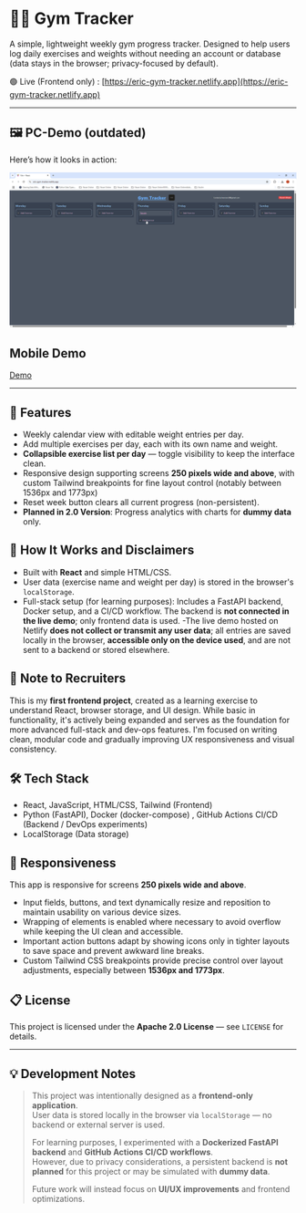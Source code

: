 # 🏋️‍♂️ Gym Tracker

A simple, lightweight weekly gym progress tracker. Designed to help users log daily exercises and weights without needing an account or database (data stays in the browser; privacy-focused by default).


🟢 Live (Frontend only) : [https://eric-gym-tracker.netlify.app](https://eric-gym-tracker.netlify.app)

---

## 🖼️ PC-Demo (outdated)

Here’s how it looks in action:

![Demo](frontend/src/assets/gym-tracker-demo.gif)

## Mobile Demo

[Demo](frontend/src/assets/Mobile_Demo.gif)

---

## 📌 Features

- Weekly calendar view with editable weight entries per day.
- Add multiple exercises per day, each with its own name and weight.
- **Collapsible exercise list per day** — toggle visibility to keep the interface clean.
- Responsive design supporting screens **250 pixels wide and above**, with custom Tailwind breakpoints for fine layout control (notably between 1536px and 1773px)
- Reset week button clears all current progress (non-persistent).
- **Planned in 2.0 Version**: Progress analytics with charts for **dummy data** only.

## 🚀 How It Works and Disclaimers

- Built with **React** and simple HTML/CSS.
- User data (exercise name and weight per day) is stored in the browser's `localStorage`.
- Full-stack setup (for learning purposes): Includes a FastAPI backend, Docker setup, and a CI/CD workflow. The backend is **not connected in the live demo**; only frontend data is used.
-The live demo hosted on Netlify **does not collect or transmit any user data**; all entries are saved locally in the browser, **accessible only on the device used**, and are not sent to a backend or stored elsewhere.


## 💼 Note to Recruiters

This is my **first frontend project**, created as a learning exercise to understand React, browser storage, and UI design. While basic in functionality, it's actively being expanded and serves as the foundation for more advanced full-stack and dev-ops features. I'm focused on writing clean, modular code and gradually improving UX responsiveness and visual consistency.

## 🛠️ Tech Stack

- React, JavaScript, HTML/CSS, Tailwind (Frontend)
- Python (FastAPI), Docker (docker-compose) , GitHub Actions CI/CD (Backend / DevOps experiments)
- LocalStorage (Data storage)

## 📱 Responsiveness

This app is responsive for screens **250 pixels wide and above**.

- Input fields, buttons, and text dynamically resize and reposition to maintain usability on various device sizes.
- Wrapping of elements is enabled where necessary to avoid overflow while keeping the UI clean and accessible.
- Important action buttons adapt by showing icons only in tighter layouts to save space and prevent awkward line breaks.
- Custom Tailwind CSS breakpoints provide precise control over layout adjustments, especially between **1536px and 1773px**.

## 📋 License

This project is licensed under the **Apache 2.0 License** — see `LICENSE` for details.

---

## 💡 Development Notes

> This project was intentionally designed as a **frontend-only application**.  
> User data is stored locally in the browser via `localStorage` — no backend or external server is used.  
>
> For learning purposes, I experimented with a **Dockerized FastAPI backend** and **GitHub Actions CI/CD workflows**.  
> However, due to privacy considerations, a persistent backend is **not planned** for this project or may be simulated with **dummy data**.  
>
> Future work will instead focus on **UI/UX improvements** and frontend optimizations.
